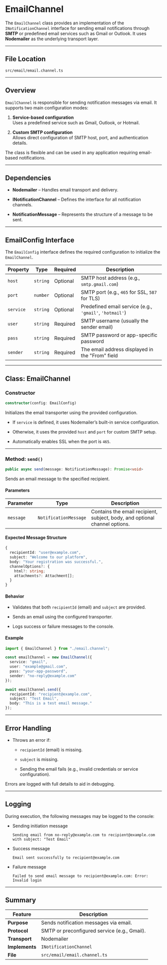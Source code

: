 
# EmailChannel

The `EmailChannel` class provides an implementation of the `INotificationChannel` interface for sending email notifications through **SMTP** or predefined email services such as Gmail or Outlook. It uses **Nodemailer** as the underlying transport layer.

---

## File Location

```
src/email/email.channel.ts
```

---

## Overview

`EmailChannel` is responsible for sending notification messages via email. It supports two main configuration modes:

1. **Service-based configuration**  
    Uses a predefined service such as Gmail, Outlook, or Hotmail.
    
2. **Custom SMTP configuration**  
    Allows direct configuration of SMTP host, port, and authentication details.
    

The class is flexible and can be used in any application requiring email-based notifications.

---

## Dependencies

- **Nodemailer** – Handles email transport and delivery.
    
- **INotificationChannel** – Defines the interface for all notification channels.
    
- **NotificationMessage** – Represents the structure of a message to be sent.
    

---

## EmailConfig Interface

The `EmailConfig` interface defines the required configuration to initialize the `EmailChannel`.

|Property|Type|Required|Description|
|---|---|---|---|
|`host`|`string`|Optional|SMTP host address (e.g., `smtp.gmail.com`)|
|`port`|`number`|Optional|SMTP port (e.g., `465` for SSL, `587` for TLS)|
|`service`|`string`|Optional|Predefined email service (e.g., `'gmail'`, `'hotmail'`)|
|`user`|`string`|Required|SMTP username (usually the sender email)|
|`pass`|`string`|Required|SMTP password or app-specific password|
|`sender`|`string`|Required|The email address displayed in the "From" field|

---

## Class: EmailChannel

### Constructor

```ts
constructor(config: EmailConfig)
```

Initializes the email transporter using the provided configuration.

- If `service` is defined, it uses Nodemailer’s built-in service configuration.
    
- Otherwise, it uses the provided `host` and `port` for custom SMTP setup.
    
- Automatically enables SSL when the port is `465`.
    

---

### Method: `send()`

```ts
public async send(message: NotificationMessage): Promise<void>
```

Sends an email message to the specified recipient.

#### Parameters

|Parameter|Type|Description|
|---|---|---|
|`message`|`NotificationMessage`|Contains the email recipient, subject, body, and optional channel options.|

#### Expected Message Structure

```ts
{
  recipientId: "user@example.com",
  subject: "Welcome to our platform",
  body: "Your registration was successful.",
  channelOptions?: {
    html?: string;
    attachments?: Attachment[];
  }
}
```

#### Behavior

- Validates that both `recipientId` (email) and `subject` are provided.
    
- Sends an email using the configured transporter.
    
- Logs success or failure messages to the console.
    

#### Example

```ts
import { EmailChannel } from "./email.channel";

const emailChannel = new EmailChannel({
  service: "gmail",
  user: "example@gmail.com",
  pass: "your-app-password",
  sender: "no-reply@example.com"
});

await emailChannel.send({
  recipientId: "recipient@example.com",
  subject: "Test Email",
  body: "This is a test email message."
});
```

---

## Error Handling

- Throws an error if:
    
    - `recipientId` (email) is missing.
        
    - `subject` is missing.
        
    - Sending the email fails (e.g., invalid credentials or service configuration).
        

Errors are logged with full details to aid in debugging.

---

## Logging

During execution, the following messages may be logged to the console:

- Sending initiation message
    
    ```
    Sending email from no-reply@example.com to recipient@example.com with subject: "Test Email"
    ```
    
- Success message
    
    ```
    Email sent successfully to recipient@example.com
    ```
    
- Failure message
    
    ```
    Failed to send email message to recipient@example.com: Error: Invalid login
    ```
    

---

## Summary

|Feature|Description|
|---|---|
|**Purpose**|Sends notification messages via email.|
|**Protocol**|SMTP or preconfigured service (e.g., Gmail).|
|**Transport**|Nodemailer|
|**Implements**|`INotificationChannel`|
|**File**|`src/email/email.channel.ts`|
